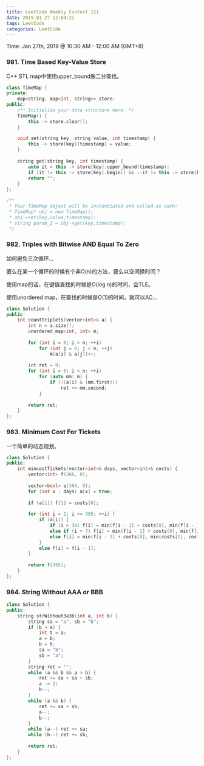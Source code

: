 ```yaml
---
title: LeetCode Weekly Contest 121
date: 2019-01-27 12:04:21
tags: LeetCode
categories: LeetCode
---
```




Time: Jan 27th, 2019 @ 10:30 AM - 12:00 AM  (GMT+8)

<!-- more -->

### 981. Time Based Key-Value Store

C++ STL map中使用upper_bound做二分查找。

```c++
class TimeMap {
private:
    map<string, map<int, string>> store;
public:
    /** Initialize your data structure here. */
    TimeMap() {
        this -> store.clear();
    }
    
    void set(string key, string value, int timestamp) {
        this -> store[key][timestamp] = value;
    }
    
    string get(string key, int timestamp) {
        auto it = this -> store[key].upper_bound(timestamp);
        if (it != this -> store[key].begin() && --it != this -> store[key].end()) return it -> second;
        return "";
    }
};

/**
 * Your TimeMap object will be instantiated and called as such:
 * TimeMap* obj = new TimeMap();
 * obj->set(key,value,timestamp);
 * string param_2 = obj->get(key,timestamp);
 */
```



### 982. Triples with Bitwise AND Equal To Zero

如何避免三次循环...

要么在某一个循环的时候有个非O(n)的方法，要么以空间换时间？

使用map的话，在键值查找的时候是O(log n)的时间，会TLE。

使用unordered map，在查找的时候是O(1)的时间，就可以AC...

```c++
class Solution {
public:
    int countTriplets(vector<int>& a) {
        int n = a.size();
        unordered_map<int, int> m;
        
        for (int i = 0; i < n; ++i) 
            for (int j = 0; j < n; ++j) 
                m[a[i] & a[j]]++;
    
        int ret = 0;
        for (int i = 0; i < n; ++i)
            for (auto mm: m) {
                if (!(a[i] & (mm.first)))
                    ret += mm.second;
            }
        
        return ret;
    }
};
```



### 983. Minimum Cost For Tickets

一个简单的动态规划。

```c++
class Solution {
public:
    int mincostTickets(vector<int>& days, vector<int>& costs) {
        vector<int> f(366, 0);
        
        vector<bool> a(366, 0);
        for (int x : days) a[x] = true;
        
        if (a[1]) f[1] = costs[0];
        
        for (int i = 2; i <= 365; ++i) {
            if (a[i]) {
                if (i > 30) f[i] = min(f[i - 1] + costs[0], min(f[i - 7] + costs[1], f[i - 30] + costs[2]));
                else if (i > 7) f[i] = min(f[i - 1] + costs[0], min(f[i - 7] + costs[1], costs[2]));
                else f[i] = min(f[i - 1] + costs[0], min(costs[1], costs[2]));
            }
            else f[i] = f[i - 1];
        }
                
        return f[365];
    }
};
```



### 984. String Without AAA or BBB

```c++
class Solution {
public:
    string strWithout3a3b(int a, int b) {
        string sa = "a", sb = "b";
        if (b > a) {
            int t = a;
            a = b;
            b = t;
            sa = "b";
            sb = "a";
        }
        string ret = "";
        while (a && b && a > b) {
            ret += sa + sa + sb;
            a -= 2;
            b--;
        }
        while (a && b) {
            ret += sa + sb;
            a--;
            b--;
        }
        while (a--) ret += sa;
        while (b--) ret += sb;
    
        return ret;
    }
};
```





